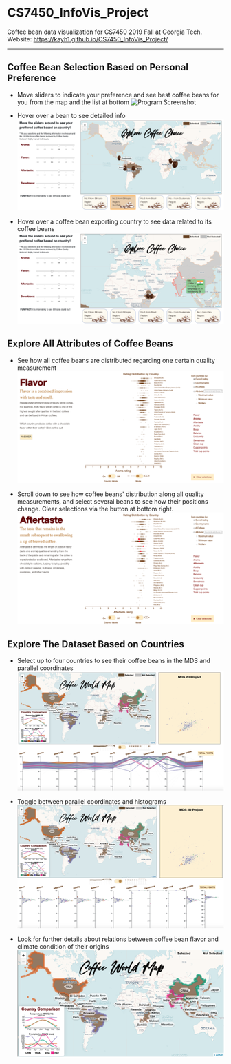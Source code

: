 # CS7450_InfoVis_Project
Coffee bean data visualization for CS7450 2019 Fall at Georgia Tech.  
Website: https://kayh1.github.io/CS7450_InfoVis_Project/

---------------------------------------------------------
## Coffee Bean Selection Based on Personal Preference
- Move sliders to indicate your preference and see best coffee beans for you from the map and the list at bottom
![Program Screenshot](/screenshots/sliders-&-maps.png)

- Hover over a bean to see detailed info
![Program Screenshot](/screenshots/hover-over-bean.png)

- Hover over a coffee bean exporting country to see data related to its coffee beans
![Program Screenshot](/screenshots/hover-over-country.png)

## Explore All Attributes of Coffee Beans
- See how all coffee beans are distributed regarding one certain quality measurement
![Program Screenshot](/screenshots/dot-plot-overview.png)

- Scroll down to see how coffee beans' distribution along all quality measurements, and select several beans to see how their positions change. Clear selections via the button at bottom right.
![Program Screenshot](/screenshots/dots-selected.png)

## Explore The Dataset Based on Countries
- Select up to four countries to see their coffee beans in the MDS and parallel coordinates
![Program Screenshot](/screenshots/complex-viz.png)

- Toggle between parallel coordinates and histograms
![Program Screenshot](/screenshots/complex-viz-histograms.png)

- Look for further details about relations between coffee bean flavor and climate condition of their origins
![Program Screenshot](/screenshots/world-map-final.png)
